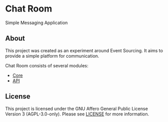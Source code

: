 # Chat Room

Simple Messaging Application

## About

This project was created as an experiment around Event Sourcing. It aims to provide a simple platform for communication.

Chat Room consists of several modules:
- [Core](./core/README.md)
- [API](./api/README.md)

## License

This project is licensed under the GNU Affero General Public License Version 3 (AGPL-3.0-only). Please see [LICENSE](./LICENSE) for more information.
